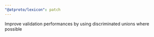 ```yaml
---
"@atproto/lexicon": patch
---
```


Improve validation performances by using discriminated unions where possible
